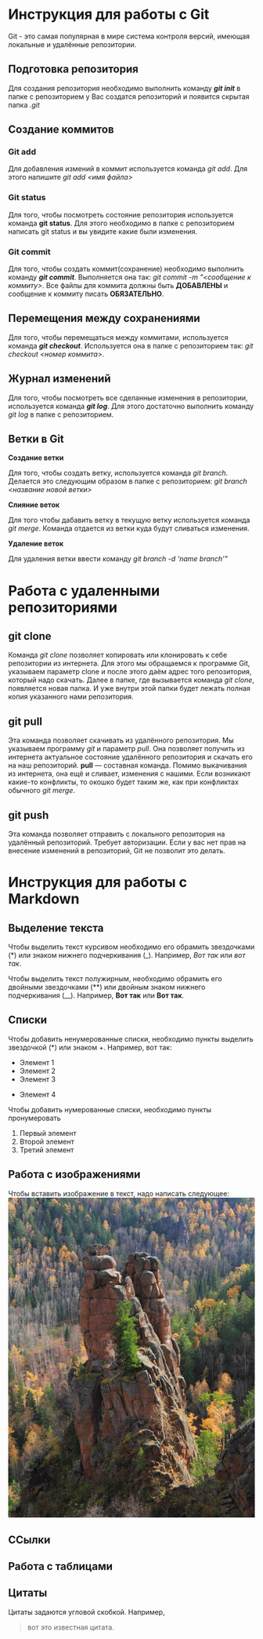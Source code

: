 # Инструкция для работы с Git #
Git - это самая популярная в мире система контроля версий, имеющая локальные и удалённые репозитории.

## Подготовка репозитория 
Для создания репозитория необходимо выполнить команду ***git init*** в папке с репозиторием у Вас создатся репозиторий и появится скрытая папка *.git*

## Создание коммитов 
### Git add 
Для добавления измений в коммит используется команда *git add*. Для этого напишите *git add <имя файла>*

### Git status 
Для того, чтобы посмотреть состояние репозитория используется команда **git status**. Для этого необходимо в папке с репозиторием написать git status и вы увидите какие были изменения.

### Git commit
Для того, чтобы создать коммит(сохранение) необходимо выполнить команду ***git commit***. Выполняется она так: *git commit -m "<сообщение к коммиту>*. Все файлы для коммита должны быть **ДОБАВЛЕНЫ** и сообщение к коммиту писать **ОБЯЗАТЕЛЬНО**.

## Перемещения между сохранениями
Для того, чтобы перемещаться между коммитами, используется команда ***git checkout***. Используется она в папке с репозиторием так: *git checkout <номер коммита>*.

## Журнал изменений
Для того, чтобы посмотреть все сделанные изменения в репозитории, используется команда ***git log***. Для этого достаточно выполнить команду *git log* в папке с репозиторием.

## Ветки в Git

**Создание ветки**

Для того, чтобы создать ветку, используется команда *git branch*. Делается это следующим образом в папке с репозиторием: *git branch <название новой ветки>*

**Слияние веток**

Для того чтобы дабавить ветку в текущую ветку используется команда *git merge*. Команда отдается из ветки куда будут сливаться изменения.

**Удаление веток**

Для удаления ветки ввести команду  *git branch -d 'name branch'"*

# Работа с удаленными репозиториями

## git clone
Команда *git clone* позволяет копировать или клонировать к себе репозитории из интернета. Для этого мы обращаемся к программе Git, указываем параметр clone и после этого даём адрес того репозитория, который надо скачать. Далее в папке, где вызывается команда *git clone*, появляется новая папка. И уже внутри этой папки будет лежать полная копия указанного нами репозитория.

## git pull

Эта команда позволяет скачивать из удалённого репозитория. Мы указываем программу *git* и параметр *pull*. Она позволяет получить из интернета актуальное состояние удалённого репозитория и скачать его на
наш репозиторий.  **pull** — составная команда. Помимо
выкачивания из интернета, она ещё и сливает, изменения с нашими. Если возникают какие-то конфликты, то окошко будет таким же, как при конфликтах обычного *git merge*. 

## git push

Эта команда позволяет отправить с локального репозитория на удалённый репозиторий. Требует авторизации. Если у вас нет прав на внесение изменений в репозиторий, Git не позволит это делать. 

# Инструкция для работы с Markdown

## Выделение текста
Чтобы выделить  текст курсивом необходимо его обрамить звездочками (*) или знаком нижнего подчеркивания (_). Например, *Вот так* или _вот так_.

Чтобы выделить текст полужирным, необходимо обрамить его двойными звездочками (**) или двойным знаком нижнего подчеркивания (__). Например, **Вот так** или __Вот так__.

## Списки

Чтобы добавить ненумерованные списки, необходимо пункты выделить звездочкой (*) или знаком +. Например, вот так:
* Элемент 1
* Элемент 2
* Элемент 3
+ Элемент 4

Чтобы добавить нумерованные списки, необходимо пункты пронумеровать
1. Первый элемент
2. Второй элемент
3. Третий элемент

## Работа с изображениями

Чтобы вставить изображение в текст, надо написать следующее: ![Это заповедник "Столбы"](Stolbi.jpg)

## ССылки

## Работа с таблицами

## Цитаты

Цитаты задаются угловой скобкой. Например, 
> вот это известная цитата.

